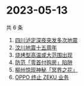 # 2023-05-13

共 6 条

<!-- BEGIN -->
<!-- 最后更新时间 Sat May 13 2023 00:08:23 GMT+0800 (China Standard Time) -->

1. [四川泸定深夜突发多次地震](https://www.zhihu.com/search?q=%E5%9B%9B%E5%B7%9D%E6%B3%B8%E5%AE%9A%E6%B7%B1%E5%A4%9C%E7%AA%81%E5%8F%91%E5%A4%9A%E6%AC%A1%E5%9C%B0%E9%9C%87)
1. [汶川地震十五周年](https://www.zhihu.com/search?q=%E6%B1%B6%E5%B7%9D%E5%9C%B0%E9%9C%87%E5%8D%81%E4%BA%94%E5%91%A8%E5%B9%B4)
1. [烧烤型高温或大范围出现](https://www.zhihu.com/search?q=%E7%83%A7%E7%83%A4%E5%9E%8B%E9%AB%98%E6%B8%A9%E6%88%96%E5%A4%A7%E8%8C%83%E5%9B%B4%E5%87%BA%E7%8E%B0)
1. [防范「零首付购房」陷阱](https://www.zhihu.com/search?q=%E9%98%B2%E8%8C%83%E3%80%8C%E9%9B%B6%E9%A6%96%E4%BB%98%E8%B4%AD%E6%88%BF%E3%80%8D%E9%99%B7%E9%98%B1)
1. [柳州惊现神秘「冥界之花」](https://www.zhihu.com/search?q=%E6%9F%B3%E5%B7%9E%E6%83%8A%E7%8E%B0%E7%A5%9E%E7%A7%98%E3%80%8C%E5%86%A5%E7%95%8C%E4%B9%8B%E8%8A%B1%E3%80%8D)
1. [OPPO 终止 ZEKU 业务](https://www.zhihu.com/search?q=OPPO%20%E7%BB%88%E6%AD%A2%20ZEKU%20%E4%B8%9A%E5%8A%A1)

<!-- END -->
